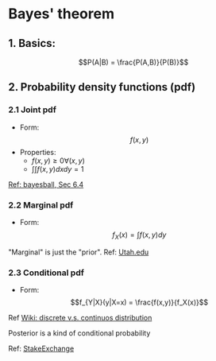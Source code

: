 # Bayes' theorem

## 1. Basics:

$$P(A|B) = \frac{P(A,B)}{P(B)}$$

## 2. Probability density functions (pdf)

### 2.1 Joint pdf

- Form: 
$$f(x,y)$$
- Properties:
  - $f(x,y) \geq 0 \forall (x,y)$
  - $\int\int f(x,y) dx dy =1$


[Ref: bayesball, Sec 6.4](https://bayesball.github.io/BOOK/joint-probability-distributions.html)

### 2.2 Marginal pdf

- Form:
$$f_{X}(x) = \int f(x,y) dy$$

"Marginal" is just the "prior". Ref: [Utah.edu](https://my.eng.utah.edu/~cs5961/Resources/bayes.pdf)

### 2.3 Conditional pdf

- Form:
$$f_{Y|X}(y|X=x) = \frac{f(x,y)}{f_X(x)}$$

Ref [Wiki: discrete v.s. continuos distribution](https://en.wikipedia.org/wiki/Conditional_probability_distribution)

Posterior is a kind of conditional probability

Ref: [StakeExchange](https://math.stackexchange.com/questions/1823669/what-is-the-difference-between-conditional-and-posterior-probability#:~:text=Posterior%20probability%20is%20a%20conditional,the%20parameter%20given%20observed%20X.)
